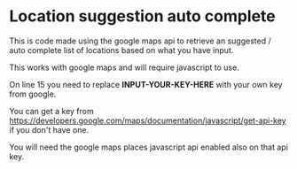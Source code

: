 # Location suggestion auto complete

This is code made using the google maps api to retrieve an suggested / auto complete list of locations based on what you have input.

This works with google maps and will require javascript to use.

On line 15 you need to replace **INPUT-YOUR-KEY-HERE** with your own key from google.

You can get a key from https://developers.google.com/maps/documentation/javascript/get-api-key if you don't have one.

You will need the google maps places javascript api enabled also on that api key.
